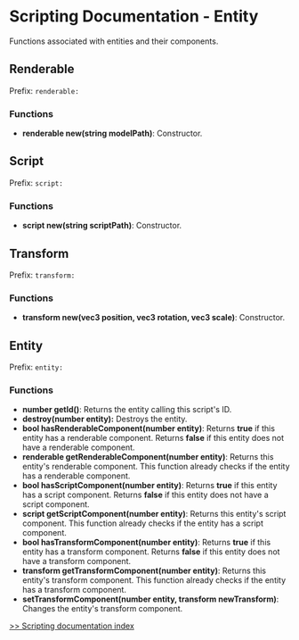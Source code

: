 # Scripting Documentation - Entity
Functions associated with entities and their components.

## Renderable
Prefix: ``renderable:``

### Functions
- **renderable new(string modelPath)**: Constructor.

## Script
Prefix: ``script:``

### Functions
- **script new(string scriptPath)**: Constructor.

## Transform
Prefix: ``transform:``

### Functions
- **transform new(vec3 position, vec3 rotation, vec3 scale)**: Constructor.

## Entity
Prefix: ``entity:``

### Functions
- **number getId()**: Returns the entity calling this script's ID.
- **destroy(number entity):** Destroys the entity.
- **bool hasRenderableComponent(number entity)**: Returns **true** if this entity has a renderable component. Returns **false** if this entity does not have a renderable component.
- **renderable getRenderableComponent(number entity)**: Returns this entity's renderable component. This function already checks if the entity has a renderable component.
- **bool hasScriptComponent(number entity)**: Returns **true** if this entity has a script component. Returns **false** if this entity does not have a script component.
- **script getScriptComponent(number entity)**: Returns this entity's script component. This function already checks if the entity has a script component.
- **bool hasTransformComponent(number entity)**: Returns **true** if this entity has a transform component. Returns **false** if this entity does not have a transform component.
- **transform getTransformComponent(number entity)**: Returns this entity's transform component. This function already checks if the entity has a transform component.
- **setTransformComponent(number entity, transform newTransform)**: Changes the entity's transform component.

[>> Scripting documentation index](../index.md)